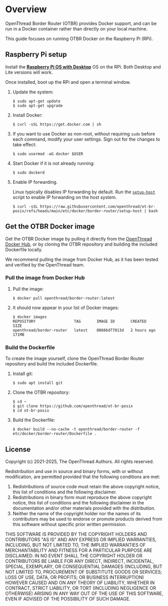 # Overview

OpenThread Border Router (OTBR) provides Docker support, and can be run in a
Docker container rather than directly on your local machine.

This guide focuses on running OTBR Docker on the Raspberry Pi (RPi).

## Raspberry Pi setup

Install the [**Raspberry Pi OS with
Desktop**](https://www.raspberrypi.org/downloads/raspberry-pi-os/)
OS on the RPi. Both Desktop and Lite versions will work.

Once installed, boot up the RPi and open a terminal window.

1.  Update the system:
    ```
    $ sudo apt-get update
    $ sudo apt-get upgrade
    ```

1.  Install Docker:

    ```
    $ curl -sSL https://get.docker.com | sh
    ```

1.  If you want to use Docker as non-root, without requiring `sudo` before each
    command, modify your user settings. Sign out for the changes to take effect:
    ```
    $ sudo usermod -aG docker $USER
    ```

1.  Start Docker if it is not already running:
    ```
    $ sudo dockerd
    ```

1.  Enable IP forwarding.

    Linux typically disables IP forwarding by default. Run the
    [`setup-host`](https://raw.githubusercontent.com/openthread/ot-br-posix/refs/heads/main/etc/docker/border-router/setup-host)
    script to enable IP forwarding on the host system.
    ```
    $ curl -sSL https://raw.githubusercontent.com/openthread/ot-br-posix/refs/heads/main/etc/docker/border-router/setup-host | bash
    ```

## Get the OTBR Docker image

Get the OTBR Docker image by pulling it directly from the [OpenThread Docker
Hub](https://hub.docker.com/u/openthread/), or by cloning the OTBR repository
and building the included Dockerfile locally.

We recommend pulling the image from Docker Hub, as it has been tested and
verified by the OpenThread team.

### Pull the image from Docker Hub

1.  Pull the image:
    ```
    $ docker pull openthread/border-router:latest
    ```

1.  It should now appear in your list of Docker images:
    ```
    $ docker images
    REPOSITORY                 TAG       IMAGE ID       CREATED       SIZE
    openthread/border-router   latest    08666d77013d   2 hours ago   171MB
    ```

### Build the Dockerfile

To create the image yourself, clone the OpenThread Border Router repository and
build the included Dockerfile.

1.  Install git:
    ```
    $ sudo apt install git
    ```

1.  Clone the OTBR repository:
    ```
    $ cd ~
    $ git clone https://github.com/openthread/ot-br-posix
    $ cd ot-br-posix
    ```

1.  Build the Dockerfile:
    ```
    $ docker build --no-cache -t openthread/border-router -f etc/docker/border-router/Dockerfile .
    ```

## License

Copyright (c) 2021-2025, The OpenThread Authors.
All rights reserved.

Redistribution and use in source and binary forms, with or without
modification, are permitted provided that the following conditions are met:
1. Redistributions of source code must retain the above copyright
   notice, this list of conditions and the following disclaimer.
2. Redistributions in binary form must reproduce the above copyright
   notice, this list of conditions and the following disclaimer in the
   documentation and/or other materials provided with the distribution.
3. Neither the name of the copyright holder nor the
   names of its contributors may be used to endorse or promote products
   derived from this software without specific prior written permission.

THIS SOFTWARE IS PROVIDED BY THE COPYRIGHT HOLDERS AND CONTRIBUTORS "AS IS"
AND ANY EXPRESS OR IMPLIED WARRANTIES, INCLUDING, BUT NOT LIMITED TO, THE
IMPLIED WARRANTIES OF MERCHANTABILITY AND FITNESS FOR A PARTICULAR PURPOSE
ARE DISCLAIMED. IN NO EVENT SHALL THE COPYRIGHT HOLDER OR CONTRIBUTORS BE
LIABLE FOR ANY DIRECT, INDIRECT, INCIDENTAL, SPECIAL, EXEMPLARY, OR
CONSEQUENTIAL DAMAGES (INCLUDING, BUT NOT LIMITED TO, PROCUREMENT OF
SUBSTITUTE GOODS OR SERVICES; LOSS OF USE, DATA, OR PROFITS; OR BUSINESS
INTERRUPTION) HOWEVER CAUSED AND ON ANY THEORY OF LIABILITY, WHETHER IN
CONTRACT, STRICT LIABILITY, OR TORT (INCLUDING NEGLIGENCE OR OTHERWISE)
ARISING IN ANY WAY OUT OF THE USE OF THIS SOFTWARE, EVEN IF ADVISED OF THE
POSSIBILITY OF SUCH DAMAGE.

